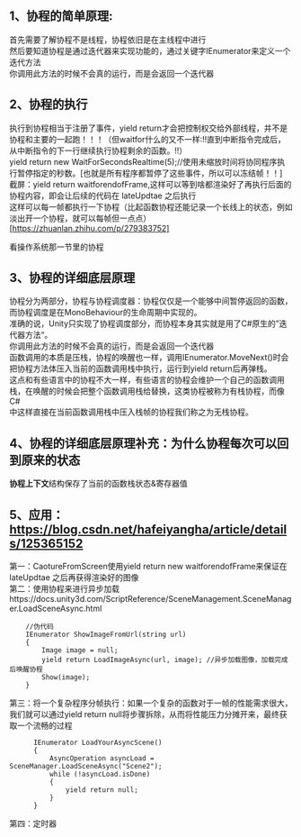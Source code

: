 ## 1、协程的简单原理:
首先需要了解协程不是线程，协程依旧是在主线程中进行  
然后要知道协程是通过迭代器来实现功能的，通过关键字IEnumerator来定义一个迭代方法  
你调用此方法的时候不会真的运行，而是会返回一个迭代器  

## 2、协程的执行  
执行到协程相当于注册了事件，yield return才会把控制权交给外部线程，并不是协程和主要的一起跑！！！（但waitfor什么的又不一样:!!直到中断指令完成后，从中断指令的下一行继续执行协程剩余的函数。!!）  
yield return new WaitForSecondsRealtime(5);//使用未缩放时间将协同程序执行暂停指定的秒数。[也就是所有程序都暂停了这些事件，所以可以冻结帧！！]  
截屏：yield return waitforendofFrame,这样可以等到啥都渲染好了再执行后面的协程内容，即会让后续的代码在 lateUpdtae 之后执行  
这样可以每一帧都执行一下协程（比起函数协程还能记录一个长线上的状态，例如淡出开一个协程，就可以每帧但一点点）  
[https://zhuanlan.zhihu.com/p/279383752]
  
看操作系统那一节里的协程  

  
## 3、协程的详细底层原理  
协程分为两部分，协程与协程调度器：协程仅仅是一个能够中间暂停返回的函数，而协程调度是在MonoBehaviour的生命周期中实现的。    
准确的说，Unity只实现了协程调度部分，而协程本身其实就是用了C#原生的”迭代器方法“。  
你调用此方法的时候不会真的运行，而是会返回一个迭代器  
函数调用的本质是压栈，协程的唤醒也一样，调用IEnumerator.MoveNext()时会把协程方法体压入当前的函数调用栈中执行，运行到yield return后再弹栈。  
这点和有些语言中的协程不大一样，有些语言的协程会维护一个自己的函数调用栈，在唤醒的时候会把整个函数调用栈给替换，这类协程被称为有栈协程，而像C#  
中这样直接在当前函数调用栈中压入栈帧的协程我们称之为无栈协程。  
  
## 4、协程的详细底层原理补充：为什么协程每次可以回到原来的状态    
**协程上下文**结构保存了当前的函数栈状态&寄存器值    



## 5、应用：https://blog.csdn.net/hafeiyangha/article/details/125365152
  第一：CaotureFromScreen使用yield return new waitforendofFrame来保证在lateUpdtae 之后再获得渲染好的图像    
  第二：使用协程来进行异步加载https://docs.unity3d.com/ScriptReference/SceneManagement.SceneManager.LoadSceneAsync.html    
```
    //伪代码
    IEnumerator ShowImageFromUrl(string url)
    {
        Image image = null;
        yield return LoadImageAsync(url, image); //异步加载图像，加载完成后唤醒协程
        Show(image);
    }
```
     
  第三：将一个复杂程序分帧执行：如果一个复杂的函数对于一帧的性能需求很大，我们就可以通过yield return null将步骤拆除，从而将性能压力分摊开来，最终获取一个流畅的过程  
  ```
        IEnumerator LoadYourAsyncScene()
        {
            AsyncOperation asyncLoad = SceneManager.LoadSceneAsync("Scene2");
            while (!asyncLoad.isDone)
            {
                yield return null;
            }
        }
```
  第四：定时器  
  
